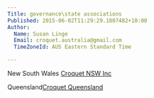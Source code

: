 ```yaml
---
Title: governance\state associations
Published: 2015-06-02T11:29:29.1807482+10:00
Author:
  Name: Susan Linge
  Email: croquet.australia@gmail.com
  TimeZoneId: AUS Eastern Standard Time

---
```

New South Wales [Croquet NSW Inc](http://www.croquet-nsw.org/contact.html)

Queensland[Croquet Queensland](http://croquetqld.org/672-2/)